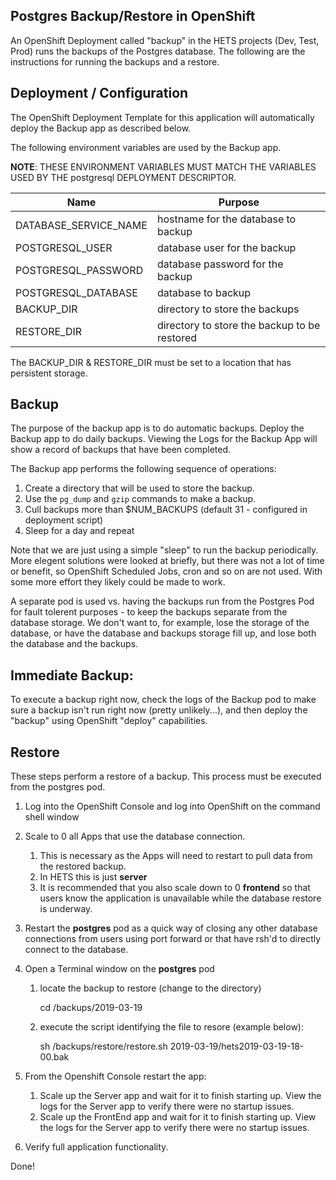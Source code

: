 Postgres Backup/Restore in OpenShift
----------------
An OpenShift Deployment called "backup" in the HETS projects (Dev, Test, Prod) runs the backups of the Postgres database. The following are the instructions for running the backups and a restore.

Deployment / Configuration
----------------
The OpenShift Deployment Template for this application will automatically deploy the Backup app as described below.

The following environment variables are used by the Backup app.

**NOTE**: THESE ENVIRONMENT VARIABLES MUST MATCH THE VARIABLES USED BY THE postgresql DEPLOYMENT DESCRIPTOR.

| Name | Purpose |
| ---- | ------- |
| DATABASE_SERVICE_NAME | hostname for the database to backup |
| POSTGRESQL_USER | database user for the backup |
| POSTGRESQL_PASSWORD | database password for the backup |
| POSTGRESQL_DATABASE | database to backup | 
| BACKUP_DIR | directory to store the backups |
| RESTORE_DIR | directory to store the backup to be restored |

The BACKUP_DIR & RESTORE_DIR must be set to a location that has persistent storage.

Backup
------
The purpose of the backup app is to do automatic backups.  Deploy the Backup app to do daily backups.  Viewing the Logs for the Backup App will show a record of backups that have been completed.

The Backup app performs the following sequence of operations:

1. Create a directory that will be used to store the backup.
2. Use the `pg_dump` and `gzip` commands to make a backup.
3. Cull backups more than $NUM_BACKUPS (default 31 - configured in deployment script)
4. Sleep for a day and repeat

Note that we are just using a simple "sleep" to run the backup periodically. More elegent solutions were looked at briefly, but there was not a lot of time or benefit, so OpenShift Scheduled Jobs, cron and so on are not used. With some more effort they likely could be made to work.

A separate pod is used vs. having the backups run from the Postgres Pod for fault tolerent purposes - to keep the backups separate from the database storage.  We don't want to, for example, lose the storage of the database, or have the database and backups storage fill up, and lose both the database and the backups.

Immediate Backup:
-----------------
To execute a backup right now, check the logs of the Backup pod to make sure a backup isn't run right now (pretty unlikely...), and then deploy the "backup" using OpenShift "deploy" capabilities.


Restore
-------
These steps perform a restore of a backup. This process must be executed from the postgres pod.

1. Log into the OpenShift Console and log into OpenShift on the command shell window
2. Scale to 0 all Apps that use the database connection.
   1. This is necessary as the Apps will need to restart to pull data from the restored backup.
   2. In HETS this is just **server**
   3. It is recommended that you also scale down to 0 **frontend** so that users know the application is unavailable while the database restore is underway.       
3. Restart the **postgres** pod as a quick way of closing any other database connections from users using port forward or that have rsh'd to directly connect to the database.
4. Open a Terminal window on the **postgres** pod
   1. locate the backup to restore (change to the directory)
   
       cd /backups/2019-03-19
	   
    2. execute the script identifying the file to resore (example below):
	
       sh /backups/restore/restore.sh 2019-03-19/hets2019-03-19-18-00.bak
   
5. From the Openshift Console restart the app:
    1. Scale up the Server app and wait for it to finish starting up.  View the logs for the Server app to verify there were no startup issues.
    2. Scale up the FrontEnd app and wait for it to finish starting up.  View the logs for the Server app to verify there were no startup issues.
6.  Verify full application functionality.

Done!
